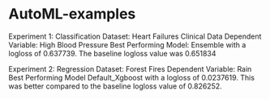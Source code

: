 # AutoML-examples


Experiment 1: Classification
Dataset: Heart Failures Clinical Data
Dependent Variable: High Blood Pressure 
Best Performing Model: Ensemble with a logloss of 0.637739. The baseline logloss value was 0.651834

Experiment 2: Regression 
Dataset: Forest Fires
Dependent Variable: Rain 
Best Performing Model Default_Xgboost with a logloss of 0.0237619. This was better compared to the baseline logloss value of 0.826252.
